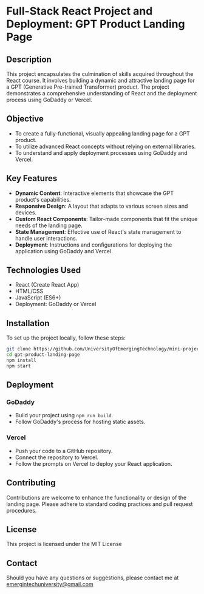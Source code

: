 # Full-Stack React Project and Deployment: GPT Product Landing Page

## Description
This project encapsulates the culmination of skills acquired throughout the React course. It involves building a dynamic and attractive landing page for a GPT (Generative Pre-trained Transformer) product. The project demonstrates a comprehensive understanding of React and the deployment process using GoDaddy or Vercel.

## Objective
- To create a fully-functional, visually appealing landing page for a GPT product.
- To utilize advanced React concepts without relying on external libraries.
- To understand and apply deployment processes using GoDaddy and Vercel.

## Key Features
- **Dynamic Content**: Interactive elements that showcase the GPT product's capabilities.
- **Responsive Design**: A layout that adapts to various screen sizes and devices.
- **Custom React Components**: Tailor-made components that fit the unique needs of the landing page.
- **State Management**: Effective use of React's state management to handle user interactions.
- **Deployment**: Instructions and configurations for deploying the application using GoDaddy and Vercel.

## Technologies Used
- React (Create React App)
- HTML/CSS
- JavaScript (ES6+)
- Deployment: GoDaddy or Vercel

## Installation
To set up the project locally, follow these steps:
```bash
git clone https://github.com/UniversityOfEmergingTechnology/mini-project-starter-pack.git
cd gpt-product-landing-page
npm install
npm start
```

## Deployment
### GoDaddy
- Build your project using `npm run build`.
- Follow GoDaddy's process for hosting static assets.

### Vercel
- Push your code to a GitHub repository.
- Connect the repository to Vercel.
- Follow the prompts on Vercel to deploy your React application.

## Contributing
Contributions are welcome to enhance the functionality or design of the landing page. Please adhere to standard coding practices and pull request procedures.

## License
This project is licensed under the MIT License

## Contact
Should you have any questions or suggestions, please contact me at emergintechuniversity@gmail.com



